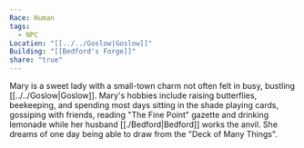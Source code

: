```yaml
---
Race: Human
tags:
  - NPC
Location: "[[../../Goslow|Goslow]]"
Building: "[[Bedford's Forge]]"
share: "true"
---
```



Mary is a sweet lady with a small-town charm not often felt in busy, bustling [[../../Goslow|Goslow]]. Mary's hobbies include raising butterflies, beekeeping, and spending most days sitting in the shade playing cards, gossiping with friends, reading "The Fine Point" gazette and drinking lemonade while her husband [[./Bedford|Bedford]] works the anvil. She dreams of one day being able to draw from the "Deck of Many Things".
